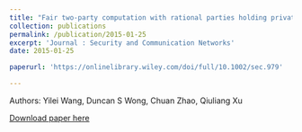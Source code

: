 ```yaml
---
title: "Fair two-party computation with rational parties holding private types"
collection: publications
permalink: /publication/2015-01-25
excerpt: 'Journal : Security and Communication Networks'
date: 2015-01-25

paperurl: 'https://onlinelibrary.wiley.com/doi/full/10.1002/sec.979'

---
```

Authors: Yilei Wang, Duncan S Wong, Chuan Zhao, Qiuliang Xu

[Download paper here](https://onlinelibrary.wiley.com/doi/full/10.1002/sec.979')
